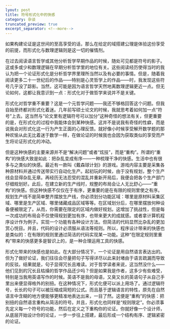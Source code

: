 ```yaml
---
lyout: post
title: 符号形式化中的快感
category: 杂谈
truncated_preview: true
excerpt_separator: <!--more-->
---
```


如果构建论证是这世间的至高享受的话，那么在给定的域搭建公理是体验这份享受的前提，而形式化与数理逻辑则是这一切的催情剂。

<!--more-->

在过去阅读语言哲学或其他分析哲学早期作品的时候，随处可见都是符号的影子。这或多或少和数理逻辑在早期分析哲学里的地位有关。这些阅读经历使得当时的我认为把一个论证形式化是分析哲学界里理所当然以及有必要的事情。但是，随着我阅读更多二十一世纪后的作品——特别是心灵哲学上的作品——时，我发现这些符号几乎没了踪影。当然，这可能是因为语言哲学天然地离数理逻辑更近一点。但无论如何，这都让我意识到一点：形式化对于做哲学来说并不是关键。

形式化对哲学重不重要？这是一个元哲学问题——我还不够格回答这个问题。但我自始至终都对形式化着迷。几年前写硕士论文的时候，我就思考着如何加一点“符号”上去。这当然与“论文里有逻辑符号可以加分”这种奇怪的想法有关，但更重要的是，在形式化的过程中我能体会到某种快感。这并不是说我有奇怪的性癖，而是说我会对形式化这一行为产生正面的心理反馈。就好像小时候享受解开数学题的那种欢愉从此无比着迷于数学一样，在做论证的时候我也会因为获取类似的享受而产生将论证形式化的冲动。

但是这种快感的主要来源并不是“解决问题”或者“炫技”，而是“重构”。所谓的“重构”的快感大致是如此：把杂乱变成有序——一种梳理干净的快感。生活中也有很多与之类似的快感。最近有一款叫《戴森球计划》的游戏。游戏内容主要是采集各种原材料并通过传送带实行自动化生产。起初玩的时候，由于没有规划，整个生产线会显得杂乱无章。再经历无法忍受的混乱并重新开局后，我便会把各个生产部门仔细规划好。此后，在建立新的生产线时，规整的布局会让人无比舒心——“重构”的快感。但这种快感不仅仅在于有序，更重要的是在有限的规则里使之有序。规划生产线不是简单整齐摆放生产线，你必须划分功能区域：哪里是原材料采集区域、哪里是生产区域、哪里储藏成品区域等等。在区域划分后，在哪里摆放何种设备便被限定了。从而，你需要在限定的区域内做好规划。这增加了挑战性，但是每一次成功的布局会不仅使得规划更加有序，也带来更大的成就感。或者拿计算机程序设计作为例子。实现一个功能有各种设计方法。但简洁的代码显然比杂乱的更加赏心悦目。并且，代码的设计必须服从语法等规则。所以，程序设计带来的快感也是类似的：在有限的规则里通过简洁的代码实现某一功能。这种“在限定规则里重构”带来的快感更多是智识上的，是一种合理运用工具的快感。

形式化带来的快感也是如此。在大部分情况下，一个论证是用自然语言表达出的。但为了做好论证，我们往往会尽量把句子写得详尽以此来封堵由于语言疏漏而导致的反驳。结果就是，句子显得冗长且难读。对于哲学读者来说，这当然没什么——他们见到的冗长且枯燥的哲学作品还少吗？但是如果我是作者，这多少有些难受，特别是当我用英语写作的时候。英语不是我的母语，又臭又长的英语句子从自己手里出来便显得格外的别扭。在这种情况下，形式化便可以派上用场了。通过逻辑符号，长长的句子可以被压缩成简短的公式。而且基于逻辑语言的特性，原先在自然语言中含糊的地方便能够更精准地表达出来，一目了然。这便是“重构”的快感：把别扭的自然语言重构从简洁的符号。并且，形式化也同样是“规则限定”。你必须事先定义每一个符号的功能，然后在定义之下重构你的论证。你就好像一个设计师，从底层开始设计你的论证，一步一步往上搭建，最后形成一个结构有序、逻辑紧密的论证。